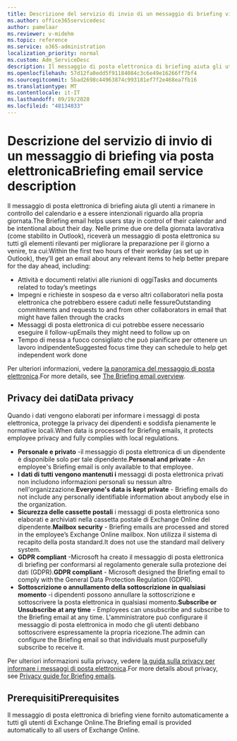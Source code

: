 ```yaml
---
title: Descrizione del servizio di invio di un messaggio di briefing via posta elettronica
ms.author: office365servicedesc
author: pamelaar
ms.reviewer: v-midehm
ms.topic: reference
ms.service: o365-administration
localization_priority: normal
ms.custom: Adm_ServiceDesc
description: Il messaggio di posta elettronica di briefing aiuta gli utenti a sfruttare al meglio ogni giorno. Identifica le opportunità tra vari elementi e fornisce promemoria tempestive.
ms.openlocfilehash: 57d12fa0edd5f91184084c3c6e49e16266ff7bf4
ms.sourcegitcommit: 5bad2698c44963874c993181ef7f2e468ea7fb16
ms.translationtype: MT
ms.contentlocale: it-IT
ms.lasthandoff: 09/19/2020
ms.locfileid: "48134033"
---
```

# <a name="briefing-email-service-description"></a><span data-ttu-id="f3af6-104">Descrizione del servizio di invio di un messaggio di briefing via posta elettronica</span><span class="sxs-lookup"><span data-stu-id="f3af6-104">Briefing email service description</span></span>

<span data-ttu-id="f3af6-105">Il messaggio di posta elettronica di briefing aiuta gli utenti a rimanere in controllo del calendario e a essere intenzionali riguardo alla propria giornata.</span><span class="sxs-lookup"><span data-stu-id="f3af6-105">The Briefing email helps users stay in control of their calendar and be intentional about their day.</span></span> <span data-ttu-id="f3af6-106">Nelle prime due ore della giornata lavorativa (come stabilito in Outlook), riceverà un messaggio di posta elettronica su tutti gli elementi rilevanti per migliorare la preparazione per il giorno a venire, tra cui:</span><span class="sxs-lookup"><span data-stu-id="f3af6-106">Within the first two hours of their workday (as set up in Outlook), they’ll get an email about any relevant items to help better prepare for the day ahead, including:</span></span>

* <span data-ttu-id="f3af6-107">Attività e documenti relativi alle riunioni di oggi</span><span class="sxs-lookup"><span data-stu-id="f3af6-107">Tasks and documents related to today’s meetings</span></span>
* <span data-ttu-id="f3af6-108">Impegni e richieste in sospeso da e verso altri collaboratori nella posta elettronica che potrebbero essere caduti nelle fessure</span><span class="sxs-lookup"><span data-stu-id="f3af6-108">Outstanding commitments and requests to and from other collaborators in email that might have fallen through the cracks</span></span>
* <span data-ttu-id="f3af6-109">Messaggi di posta elettronica di cui potrebbe essere necessario eseguire il follow-up</span><span class="sxs-lookup"><span data-stu-id="f3af6-109">Emails they might need to follow up on</span></span>
* <span data-ttu-id="f3af6-110">Tempo di messa a fuoco consigliato che può pianificare per ottenere un lavoro indipendente</span><span class="sxs-lookup"><span data-stu-id="f3af6-110">Suggested focus time they can schedule to help get independent work done</span></span>

<span data-ttu-id="f3af6-111">Per ulteriori informazioni, vedere [la panoramica del messaggio di posta elettronica](https://docs.microsoft.com/Briefing/be-overview).</span><span class="sxs-lookup"><span data-stu-id="f3af6-111">For more details, see [The Briefing email overview](https://docs.microsoft.com/Briefing/be-overview).</span></span>

## <a name="data-privacy"></a><span data-ttu-id="f3af6-112">Privacy dei dati</span><span class="sxs-lookup"><span data-stu-id="f3af6-112">Data privacy</span></span>

<span data-ttu-id="f3af6-113">Quando i dati vengono elaborati per informare i messaggi di posta elettronica, protegge la privacy dei dipendenti e soddisfa pienamente le normative locali.</span><span class="sxs-lookup"><span data-stu-id="f3af6-113">When data is processed for Briefing emails, it protects employee privacy and fully complies with local regulations.</span></span>

* <span data-ttu-id="f3af6-114">**Personale e privato** -il messaggio di posta elettronica di un dipendente è disponibile solo per tale dipendente.</span><span class="sxs-lookup"><span data-stu-id="f3af6-114">**Personal and private** - An employee's Briefing email is only available to that employee.</span></span>
* <span data-ttu-id="f3af6-115">**I dati di tutti vengono mantenuti i** messaggi di posta elettronica privati non includono informazioni personali su nessun altro nell'organizzazione.</span><span class="sxs-lookup"><span data-stu-id="f3af6-115">**Everyone's data is kept private** - Briefing emails do not include any personally identifiable information about anybody else in the organization.</span></span>
* <span data-ttu-id="f3af6-116">**Sicurezza delle cassette postali** i messaggi di posta elettronica sono elaborati e archiviati nella cassetta postale di Exchange Online del dipendente.</span><span class="sxs-lookup"><span data-stu-id="f3af6-116">**Mailbox security** - Briefing emails are processed and stored in the employee’s Exchange Online mailbox.</span></span> <span data-ttu-id="f3af6-117">Non utilizza il sistema di recapito della posta standard.</span><span class="sxs-lookup"><span data-stu-id="f3af6-117">It does not use the standard mail delivery system.</span></span>
* <span data-ttu-id="f3af6-118">**GDPR compliant** -Microsoft ha creato il messaggio di posta elettronica di briefing per conformarsi al regolamento generale sulla protezione dei dati (GDPR).</span><span class="sxs-lookup"><span data-stu-id="f3af6-118">**GDPR compliant** - Microsoft designed the Briefing email to comply with the General Data Protection Regulation (GDPR).</span></span>
* <span data-ttu-id="f3af6-119">**Sottoscrizione o annullamento della sottoscrizione in qualsiasi momento** -i dipendenti possono annullare la sottoscrizione e sottoscrivere la posta elettronica in qualsiasi momento.</span><span class="sxs-lookup"><span data-stu-id="f3af6-119">**Subscribe or Unsubscribe at any time** - Employees can unsubscribe and subscribe to the Briefing email at any time.</span></span> <span data-ttu-id="f3af6-120">L'amministratore può configurare il messaggio di posta elettronica in modo che gli utenti debbano sottoscrivere espressamente la propria ricezione.</span><span class="sxs-lookup"><span data-stu-id="f3af6-120">The admin can configure the Briefing email so that individuals must purposefully subscribe to receive it.</span></span>

<span data-ttu-id="f3af6-121">Per ulteriori informazioni sulla privacy, vedere [la guida sulla privacy per informare i messaggi di posta elettronica](https://docs.microsoft.com/Briefing/be-privacy).</span><span class="sxs-lookup"><span data-stu-id="f3af6-121">For more details about privacy, see [Privacy guide for Briefing emails](https://docs.microsoft.com/Briefing/be-privacy).</span></span>

## <a name="prerequisites"></a><span data-ttu-id="f3af6-122">Prerequisiti</span><span class="sxs-lookup"><span data-stu-id="f3af6-122">Prerequisites</span></span>

<span data-ttu-id="f3af6-123">Il messaggio di posta elettronica di briefing viene fornito automaticamente a tutti gli utenti di Exchange Online.</span><span class="sxs-lookup"><span data-stu-id="f3af6-123">The Briefing email is provided automatically to all users of Exchange Online.</span></span>